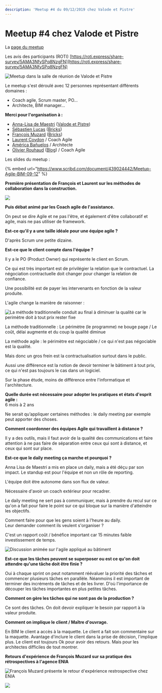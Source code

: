 ```yaml
---
description: 'Meetup #4 du 09/12/2019 chez Valode et Pistre'
---
```


# Meetup \#4 chez Valode et Pistre

La [page du meetup](https://www.meetup.com/fr-FR/collaborative-architecture/events/266167673/)

Les avis des participants \(ROTI\) [https://roti.express/share-survey/5AMA3NfySPq8NzgFN](https://roti.express/share-survey/5AMA3NfySPq8NzgFN)

![Meetup dans la salle de r&#xE9;union de Valode et Pistre](../../.gitbook/assets/photo-analisa.jpeg)

Le meetup s'est déroulé avec 12 personnes représentant différents domaines :

* Coach agile, Scrum master, PO...
* Architecte, BIM manager...

**Merci pour l'organisation à :** 

* [Anna-Lisa de Maestri](https://www.linkedin.com/in/annalisademaestri/) \([Valode et Pistre](http://www.v-p.com/en)\)
* [Sébastien Lucas](https://www.linkedin.com/in/archiref/) \([Bricks](https://www.bricksapp.io/fr/)\)
* [François Muzard](https://www.linkedin.com/in/fran%C3%A7ois-muzard-bim/) \([Bricks](https://www.bricksapp.io/fr/)\) 
* [Laurent Coydon](https://www.linkedin.com/in/lcoydon/) / Coach Agile
* [América Bañuelos](https://www.linkedin.com/in/americabanuelos/) / Architecte
* [Olivier Rouhaud](https://www.linkedin.com/in/olivier-rouhaud-562b745b/) \([Blog](https://olivierrouhaud.wordpress.com/)\) / Coach Agile

Les slides du meetup : 

{% embed url="https://www.scribd.com/document/439024442/Meetup-Agile-BIM-09-12" %}

**Première présentation  de  François et Laurent sur les méthodes de collaboration dans la construction.**

![](../../.gitbook/assets/agile4bim-presentation-meetup-12-2019.jpg)

**Puis débat animé par les Coach agile de l'assistance.**

On peut se dire Agile et ne pas l'être, et également d'être  collaboratif et agile, mais ne pas utiliser de framework. 

**Est-ce  qu'il y a une taille idéale pour une équipe agile  ?**

D'après  Scrum une petite dizaine.

**Est-ce que le client  compte  dans l'équipe ?**   
  
Il y a le PO \(Product Owner\) qui  représente  le client en Scrum.

Ce qui est très important est de privilégier la relation que le contractuel. La négociation contractuelle doit  changer pour changer la relation de confiance. 

Une possibilité est de payer les intervenants en fonction de la valeur produite.

L'agile change la manière de raisonner : 

![La m&#xE9;thode traditionnelle conduit au final &#xE0; diminuer la qualit&#xE9; car le  perim&#xE8;tre doit &#xE0; tout prix rester fixe](../../.gitbook/assets/agile-bim-laurent-coydon.jpg)

La méthode traditionnelle : Le périmètre \(le programme\) ne bouge page / Le coût, délai augmente et du coup la qualité diminue

La méthode agile : le périmètre est négociable / ce qui n'est pas négociable est la qualité.

Mais donc un gros frein est la contractualisation surtout dans le public. 

Aussi une différence est la notion de devoir terminer le bâtiment à tout prix, ce qui n'est pas toujours le cas dans un logiciel. 

Sur la phase étude, moins de différence entre l'informatique et l'architecture. 

**Quelle durée est nécessaire pour adopter les pratiques et états d'esprit agile :**   
6 mois à 2 ans 

Ne serait qu’appliquer certaines méthodes : le daily meeting par exemple peut apporter des choses.

**Comment coordonner des équipes Agile qui travaillent à distance  ?** 

Il y a des outils, mais il faut avoir de la qualité des communications et faire  attention à ne pas faire de séparation entre ceux  qui sont à distance, et ceux qui sont sur  place.

**Est-ce que le daily meeting ça marche et pourquoi ?**  

Anna Lisa de Maestri a mis  en place un daily,  mais a été  déçu par son impact. Le standup est pour l'équipe et non un rôle de reporting. 

L'équipe doit être autonome dans son flux de valeur.

Nécessaire d'avoir un coach extérieur  pour recadrer. 

Le daily meeting ne sert pas à communiquer, mais à prendre du recul sur ce qu'on a fait pour faire le point sur ce qui bloque sur la manière d'atteindre les objectifs. 

Comment faire pour que les gens soient à l'heure au daily.   
Leur demander comment ils veulent s'organiser  ? 

C'est un rapport coût  / bénéfice important car 15 minutes faible investissement de temps.

![Discussion anim&#xE9;e sur l&apos;agile appliqu&#xE9; au b&#xE2;timent](../../.gitbook/assets/dicussion-agile-bim-meetup.jpg)

**Est-ce que les  tâches peuvent se superposer ou est ce qu'on doit attendre qu'une tâche doit être finie ?**

Oui à chaque sprint on peut notamment réévaluer la priorité des tâches et commencer plusieurs tâches en parallèle. Néanmoins il est important de terminer  des incréments de tâches et de les livrer. D'où l'importance de découper les tâches importantes en plus petites tâches.

**Comment on gère les tâches qui ne sont pas de la production ?** 

Ce sont des tâches. On doit devoir expliquer le besoin par rapport à la valeur produite.

**Comment on implique le client / Maître d'ouvrage.**

En BIM le client a accès à la maquette. Le client a fait son commentaire sur la maquette. Avantage d'inclure le client dans la prise de décision, l'implique plus. Le client est toujours Ok pour  avoir des retours. Mais pour les architectes difficiles de  tout montrer.

**Retours d'expérience de François Muzard sur sa pratique des rétrospectives à l'agence  ENIA**

![Fran&#xE7;ois Muzard pr&#xE9;sente le retour d&apos;exp&#xE9;rience restrospective chez ENIA](../../.gitbook/assets/francois-muzard-rex-retrospectives.jpg)

![](../../.gitbook/assets/agile4bim-presentation-meetup-12-2019-1.jpg)

 

